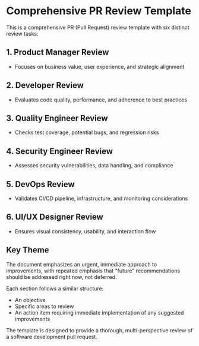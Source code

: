 # Comprehensive PR Review Template

This is a comprehensive PR (Pull Request) review template with six distinct review tasks:

## 1. Product Manager Review
- Focuses on business value, user experience, and strategic alignment

## 2. Developer Review
- Evaluates code quality, performance, and adherence to best practices

## 3. Quality Engineer Review
- Checks test coverage, potential bugs, and regression risks

## 4. Security Engineer Review
- Assesses security vulnerabilities, data handling, and compliance

## 5. DevOps Review
- Validates CI/CD pipeline, infrastructure, and monitoring considerations

## 6. UI/UX Designer Review
- Ensures visual consistency, usability, and interaction flow

## Key Theme
The document emphasizes an urgent, immediate approach to improvements, with repeated emphasis that "future" recommendations should be addressed right now, not deferred.

Each section follows a similar structure:
- An objective
- Specific areas to review
- An action item requiring immediate implementation of any suggested improvements

The template is designed to provide a thorough, multi-perspective review of a software development pull request.